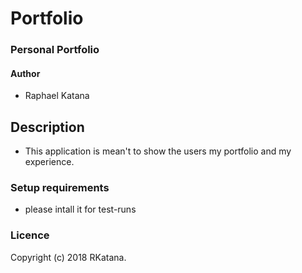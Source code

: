 # Portfolio
### Personal Portfolio
#### Author
* Raphael Katana
## Description
* This application is mean't to show the users my portfolio and my experience.

### Setup requirements
* please intall it for test-runs

### Licence

Copyright (c) 2018 RKatana.
